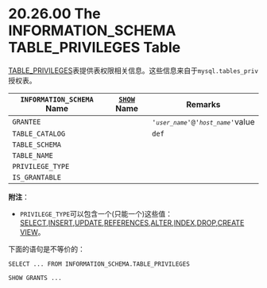 # 20.26.00 The INFORMATION_SCHEMA TABLE_PRIVILEGES Table

[TABLE_PRIVILEGES]()表提供表权限相关信息。这些信息来自于`mysql.tables_priv`授权表。

<table>
<thead>
<tr>
	<th scope="col"><code class="literal">INFORMATION_SCHEMA</code> Name</th>
	<th scope="col"><a class="link" href="show.html" title="13.7.5. SHOW Syntax"><code class="literal">SHOW</code></a> Name</th>
	<th scope="col">Remarks</th>
</tr>
</thead>

<tbody>
<tr>
	<td scope="row"><code class="literal">GRANTEE</code></td>
	<td> </td>
	<td><code class="literal">'<em class="replaceable"><code>user_name</code></em>'@'<em class="replaceable"><code>host_name</code></em>'</code>value</td>
</tr>

<tr>
	<td scope="row"><code class="literal">TABLE_CATALOG</code></td>
	<td> </td>
	<td><code class="literal">def</code></td>
</tr>

<tr>
	<td scope="row"><code class="literal">TABLE_SCHEMA</code></td>
	<td> </td>
	<td> </td>
</tr>

<tr>
	<td scope="row"><code class="literal">TABLE_NAME</code></td>
	<td> </td>
	<td> </td>
</tr>

<tr>
	<td scope="row"><code class="literal">PRIVILEGE_TYPE</code></td>
	<td> </td>
	<td> </td>
</tr>

<tr>
	<td scope="row"><code class="literal">IS_GRANTABLE</code></td>
	<td> </td>
	<td> </td>
</tr>
</tbody>
</table>

**附注**：

- `PRIVILEGE_TYPE`可以包含一个(只能一个)这些值：[SELECT](),[INSERT](),[UPDATE](),[REFERENCES](),[ALTER](),[INDEX](),[DROP](),[CREATE VIEW]()。

下面的语句是不等价的：

	SELECT ... FROM INFORMATION_SCHEMA.TABLE_PRIVILEGES
	
	SHOW GRANTS ...